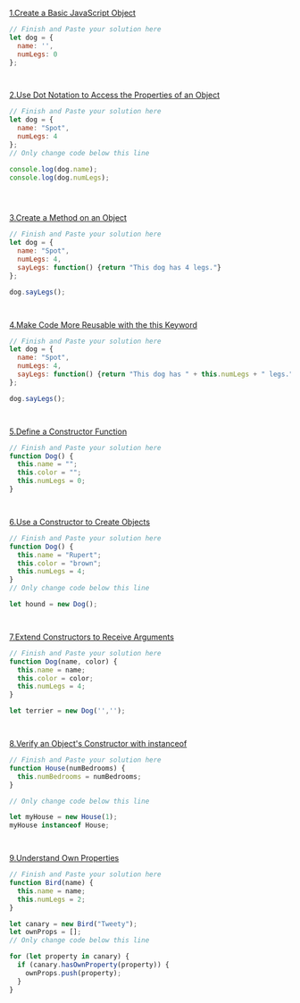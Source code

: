 [1.Create a Basic JavaScript Object](https://www.freecodecamp.org/learn/javascript-algorithms-and-data-structures/object-oriented-programming/create-a-basic-javascript-object)
```js
// Finish and Paste your solution here
let dog = {
  name: '',
  numLegs: 0
};




```


[2.Use Dot Notation to Access the Properties of an Object](https://www.freecodecamp.org/learn/javascript-algorithms-and-data-structures/object-oriented-programming/use-dot-notation-to-access-the-properties-of-an-object)

```js
// Finish and Paste your solution here
let dog = {
  name: "Spot",
  numLegs: 4
};
// Only change code below this line

console.log(dog.name);
console.log(dog.numLegs);





```

[3.Create a Method on an Object](https://www.freecodecamp.org/learn/javascript-algorithms-and-data-structures/object-oriented-programming/create-a-method-on-an-object)
```js
// Finish and Paste your solution here
let dog = {
  name: "Spot",
  numLegs: 4,
  sayLegs: function() {return "This dog has 4 legs."}
};

dog.sayLegs();




```

[4.Make Code More Reusable with the this Keyword](https://www.freecodecamp.org/learn/javascript-algorithms-and-data-structures/object-oriented-programming/make-code-more-reusable-with-the-this-keyword)
```js
// Finish and Paste your solution here
let dog = {
  name: "Spot",
  numLegs: 4,
  sayLegs: function() {return "This dog has " + this.numLegs + " legs.";}
};

dog.sayLegs();




```

[5.Define a Constructor Function](https://www.freecodecamp.org/learn/javascript-algorithms-and-data-structures/object-oriented-programming/define-a-constructor-function)
```js
// Finish and Paste your solution here
function Dog() {
  this.name = "";
  this.color = "";
  this.numLegs = 0;
}




```



[6.Use a Constructor to Create Objects](https://www.freecodecamp.org/learn/javascript-algorithms-and-data-structures/object-oriented-programming/use-a-constructor-to-create-objects)
```js
// Finish and Paste your solution here
function Dog() {
  this.name = "Rupert";
  this.color = "brown";
  this.numLegs = 4;
}
// Only change code below this line

let hound = new Dog();




```

[7.Extend Constructors to Receive Arguments](https://www.freecodecamp.org/learn/javascript-algorithms-and-data-structures/object-oriented-programming/extend-constructors-to-receive-arguments)
```js
// Finish and Paste your solution here
function Dog(name, color) {
  this.name = name;
  this.color = color;
  this.numLegs = 4;
}

let terrier = new Dog('','');




```


[8.Verify an Object's Constructor with instanceof](https://www.freecodecamp.org/learn/javascript-algorithms-and-data-structures/object-oriented-programming/verify-an-objects-constructor-with-instanceof)

```js
// Finish and Paste your solution here
function House(numBedrooms) {
  this.numBedrooms = numBedrooms;
}

// Only change code below this line

let myHouse = new House(1);
myHouse instanceof House;




```

[9.Understand Own Properties](https://www.freecodecamp.org/learn/javascript-algorithms-and-data-structures/object-oriented-programming/understand-own-properties)
```js
// Finish and Paste your solution here
function Bird(name) {
  this.name = name;
  this.numLegs = 2;
}

let canary = new Bird("Tweety");
let ownProps = [];
// Only change code below this line

for (let property in canary) {
  if (canary.hasOwnProperty(property)) {
    ownProps.push(property);
  }
}




```
